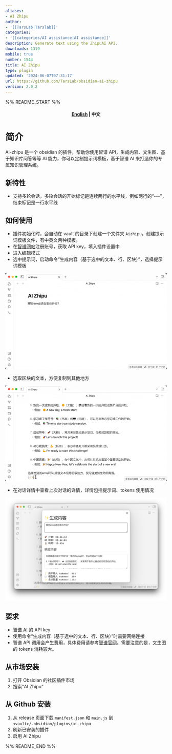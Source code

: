```yaml
---
aliases:
- AI Zhipu
author:
- '[[TarsLab|Tarslab]]'
categories:
- '[[categories/AI assistance|AI assistance]]'
description: Generate text using the ZhipuAI API.
downloads: 1319
mobile: true
number: 1544
title: AI Zhipu
type: plugin
updated: '2024-06-07T07:31:17'
url: https://github.com/TarsLab/obsidian-ai-zhipu
version: 2.0.2
---
```


%% README_START %%

<h4 align="center">
	<p>
		<a href="README_en.md">English</a> |
			<b>中文</b>
	<p>
</h4>

# 简介

Ai-zhipu 是一个 obsidian 的插件，帮助你使用智谱 API，生成内容、文生图、基于知识库问答等等 AI 能力，你可以定制提示词模板，基于智谱 AI 来打造你的专属知识管理系统。

## 新特性

- 支持多轮会话，多轮会话的开始标记是连续两行的水平线，例如两行的“---”，结束标记是一行水平线

## 如何使用

- 插件初始化时，会自动在 vault 的目录下创建一个文件夹 `Aizhipu`，创建提示词模板文件，有中英文两种模板。
- 在[智谱网站](https://open.bigmodel.cn)注册账号，获取 API key，填入插件设置中
- 进入编辑模式
- 选中提示词，启动命令“生成内容（基于选中的文本、行、区块）”，选择提示词模板

![image](https://raw.githubusercontent.com/TarsLab/obsidian-ai-zhipu/HEAD/docs/images/zh/生成内容.gif)

- 选取区块的文本，方便复制到其他地方

![image](https://raw.githubusercontent.com/TarsLab/obsidian-ai-zhipu/HEAD/docs/images/zh/选取区块.gif)

- 在对话详情中查看上次对话的详情，详情包括提示词、tokens 使用情况

![image](https://raw.githubusercontent.com/TarsLab/obsidian-ai-zhipu/HEAD/docs/images/zh/显示对话详情.png)

## 要求

- [智谱 AI](https://open.bigmodel.cn) 的 API key
- 使用命令“生成内容（基于选中的文本、行、区块）”时需要网络连接
- 智谱 API 调用会产生费用，具体费用请参考[智谱官网](https://open.bigmodel.cn)。需要注意的是，文生图的 tokens 消耗较大。

## 从市场安装

1. 打开 Obsidian 的社区插件市场
2. 搜索“AI Zhipu”

## 从 Github 安装

1. 从 release 页面下载 `manifest.json` 和 `main.js` 到 `<vault>/.obsidian/plugins/ai-zhipu`
2. 刷新已安装的插件
3. 启用 AI Zhipu


%% README_END %%